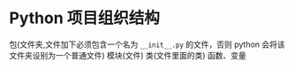 # Python 项目组织结构

包(文件夹,文件加下必须包含一个名为 `__init__.py` 的文件，否则 python 会将该文件夹设别为一个普通文件)
  模块(文件)
      类(文件里面的类)
        函数、变量